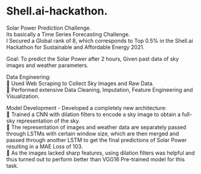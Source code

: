# Shell.ai-hackathon.<br />
Solar Power Prediction Challenge.<br />
Its basically a Time Series Forecasting Challenge.<br />
I  Secured a Global rank of 8, which corresponds to Top 0.5% in the Shell.ai Hackathon for Sustainable and Affordable
Energy 2021.<br />

Goal: To predict the Solar Power after 2 hours, Given past data of sky images and weather parameters.<br />

Data Engineering:<br />
 Used Web Scraping to Collect Sky Images and Raw Data.<br />
 Performed extensive Data Cleaning, Imputation, Feature Engineering and Visualization.<br />

Model Development - Developed a completely new architecture:<br />
 Trained a CNN with dilation filters to encode a sky image to obtain a full-
sky representation of the sky.<br />
 The representation of images and weather data are separately passed
through LSTMs with certain window size, which are then merged and
passed through another LSTM to get the final predictions of Solar Power
resulting in a MAE Loss of 103.<br />
 As the images lacked sharp features, using dilation filters was helpful
and thus turned out to perform better than VGG16 Pre-trained model for
this task.<br />
